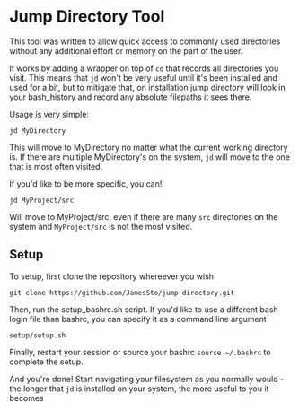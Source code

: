 # Jump Directory Tool

This tool was written to allow quick access to commonly used 
directories without any additional effort or memory on the part of the user.

It works by adding a wrapper on top of `cd` that records all directories you visit.
This means that `jd` won't be very useful until it's been installed and used for
a bit, but to mitigate that, on installation jump directory will look in your bash_history
and record any absolute filepaths it sees there.

Usage is very simple:

```
jd MyDirectory
```

This will move to MyDirectory no matter what the current working directory is. If there are multiple
MyDirectory's on the system, `jd` will move to the one that is most often visited.

If you'd like to be more specific, you can!

```
jd MyProject/src
```

Will move to MyProject/src, even if there are many `src` directories on the system and `MyProject/src`
is not the most visited.


## Setup

To setup, first clone the repository whereever you wish

```
git clone https://github.com/JamesSto/jump-directory.git
```

Then, run the setup_bashrc.sh script. If you'd like to use a different bash login file than bashrc, you
can specify it as a command line argument

```
setup/setup.sh
```

Finally, restart your session or source your bashrc `source ~/.bashrc` to complete the setup.

And you're done! Start navigating your filesystem as you normally would - the longer that `jd` is installed
on your system, the more useful to you it becomes